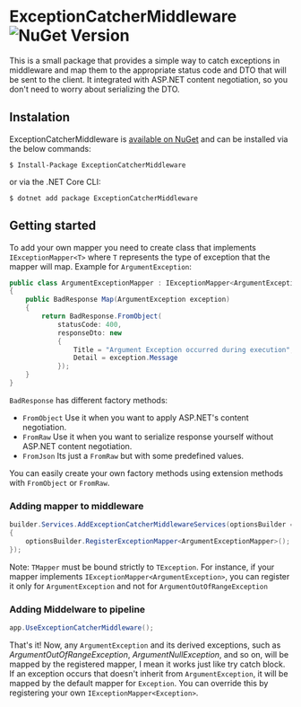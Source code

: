 # ExceptionCatcherMiddleware ![NuGet Version](http://img.shields.io/nuget/v/ExceptionCatcherMiddleware.svg?style=flat)
This is a small package that provides a simple way to catch exceptions in middleware and map them to the appropriate status code and DTO that will be sent to the client. It integrated with ASP.NET content negotiation, so you don't need to worry about serializing the DTO.
## Instalation
ExceptionCatcherMiddleware is [available on NuGet](https://www.nuget.org/packages/ExceptionCatcherMiddleware) and can be installed via the below commands:
```
$ Install-Package ExceptionCatcherMiddleware
```
or via the .NET Core CLI:

```
$ dotnet add package ExceptionCatcherMiddleware
```
## Getting started
To add your own mapper you need to create class that implements `IExceptionMapper<T>` where `T` represents the type of exception that the mapper will map.
Example for `ArgumentException`:
```csharp
public class ArgumentExceptionMapper : IExceptionMapper<ArgumentException>
{
    public BadResponse Map(ArgumentException exception)
    {
        return BadResponse.FromObject(
            statusCode: 400,
            responseDto: new
            {
                Title = "Argument Exception occurred during execution",
                Detail = exception.Message
            });
    }
}
```
`BadResponse` has different factory methods:
- `FromObject` Use it when you want to apply ASP.NET's content negotiation.
- `FromRaw` Use it when you want to serialize response yourself without ASP.NET content negotiation.
- `FromJson` Its just a `FromRaw` but with some predefined values.

You can easily create your own factory methods using extension methods with `FromObject` or `FromRaw`.

### Adding mapper to middleware
```csharp
builder.Services.AddExceptionCatcherMiddlewareServices(optionsBuilder =>
{
    optionsBuilder.RegisterExceptionMapper<ArgumentExceptionMapper>();
});
```

Note: `TMapper` must be bound strictly to `TException`. For instance, if your mapper implements `IExceptionMapper<ArgumentException>`, you can register it only for `ArgumentException` and not for `ArgumentOutOfRangeException`

### Adding Middelware to pipeline
```csharp
app.UseExceptionCatcherMiddleware();
```
That's it! Now, any `ArgumentException` and its derived exceptions, such as _ArgumentOutOfRangeException_, _ArgumentNullException_, and so on, will be mapped by the registered mapper, I mean it works just like try catch block. If an exception occurs that doesn't inherit from `ArgumentException`, it will be mapped by the default mapper for `Exception`. You can override this by registering your own `IExceptionMapper<Exception>`.
